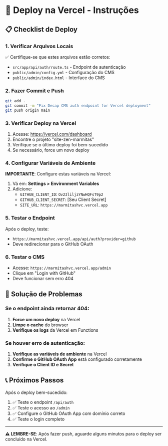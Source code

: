 # 🚀 Deploy na Vercel - Instruções

## 📋 Checklist de Deploy

### 1. Verificar Arquivos Locais
✅ Certifique-se que estes arquivos estão corretos:
- `src/app/api/auth/route.ts` - Endpoint de autenticação
- `public/admin/config.yml` - Configuração do CMS
- `public/admin/index.html` - Interface do CMS

### 2. Fazer Commit e Push
```bash
git add .
git commit -m "Fix Decap CMS auth endpoint for Vercel deployment"
git push origin main
```

### 3. Verificar Deploy na Vercel
1. Acesse: https://vercel.com/dashboard
2. Encontre o projeto "site-zen-marmitas"
3. Verifique se o último deploy foi bem-sucedido
4. Se necessário, force um novo deploy

### 4. Configurar Variáveis de Ambiente
**IMPORTANTE**: Configure estas variáveis na Vercel:

1. Vá em: **Settings > Environment Variables**
2. Adicione:
   - `GITHUB_CLIENT_ID`: `Ov23liljzYNwHQFsT9p2`
   - `GITHUB_CLIENT_SECRET`: [Seu Client Secret]
   - `SITE_URL`: `https://marmitashvc.vercel.app`

### 5. Testar o Endpoint
Após o deploy, teste:
- `https://marmitashvc.vercel.app/api/auth?provider=github`
- Deve redirecionar para o GitHub OAuth

### 6. Testar o CMS
- Acesse: `https://marmitashvc.vercel.app/admin`
- Clique em "Login with GitHub"
- Deve funcionar sem erro 404

## 🔧 Solução de Problemas

### Se o endpoint ainda retornar 404:
1. **Force um novo deploy** na Vercel
2. **Limpe o cache** do browser
3. **Verifique os logs** da Vercel em Functions

### Se houver erro de autenticação:
1. **Verifique as variáveis de ambiente** na Vercel
2. **Confirme o GitHub OAuth App** está configurado corretamente
3. **Verifique o Client ID e Secret**

## 📞 Próximos Passos

Após o deploy bem-sucedido:
1. ✅ Teste o endpoint `/api/auth`
2. ✅ Teste o acesso ao `/admin`
3. ✅ Configure o GitHub OAuth App com domínio correto
4. ✅ Teste o login completo

---

**⚠️ LEMBRE-SE**: Após fazer push, aguarde alguns minutos para o deploy ser concluído na Vercel.

